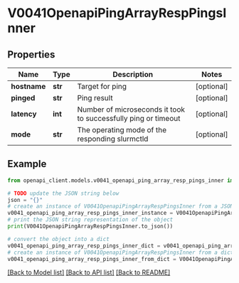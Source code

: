 # V0041OpenapiPingArrayRespPingsInner


## Properties

Name | Type | Description | Notes
------------ | ------------- | ------------- | -------------
**hostname** | **str** | Target for ping | [optional] 
**pinged** | **str** | Ping result | [optional] 
**latency** | **int** | Number of microseconds it took to successfully ping or timeout | [optional] 
**mode** | **str** | The operating mode of the responding slurmctld | [optional] 

## Example

```python
from openapi_client.models.v0041_openapi_ping_array_resp_pings_inner import V0041OpenapiPingArrayRespPingsInner

# TODO update the JSON string below
json = "{}"
# create an instance of V0041OpenapiPingArrayRespPingsInner from a JSON string
v0041_openapi_ping_array_resp_pings_inner_instance = V0041OpenapiPingArrayRespPingsInner.from_json(json)
# print the JSON string representation of the object
print(V0041OpenapiPingArrayRespPingsInner.to_json())

# convert the object into a dict
v0041_openapi_ping_array_resp_pings_inner_dict = v0041_openapi_ping_array_resp_pings_inner_instance.to_dict()
# create an instance of V0041OpenapiPingArrayRespPingsInner from a dict
v0041_openapi_ping_array_resp_pings_inner_from_dict = V0041OpenapiPingArrayRespPingsInner.from_dict(v0041_openapi_ping_array_resp_pings_inner_dict)
```
[[Back to Model list]](../README.md#documentation-for-models) [[Back to API list]](../README.md#documentation-for-api-endpoints) [[Back to README]](../README.md)


